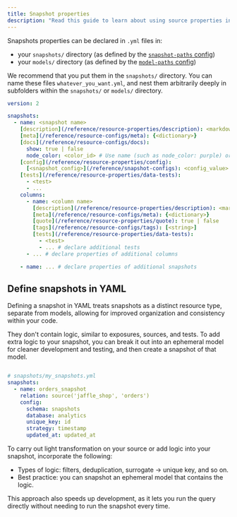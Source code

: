 ```yaml
---
title: Snapshot properties
description: "Read this guide to learn about using source properties in dbt."
---
```


Snapshots properties can be declared in `.yml` files in:
- your `snapshots/` directory (as defined by the [`snapshot-paths` config](/reference/project-configs/snapshot-paths))
- your `models/` directory (as defined by the [`model-paths` config](/reference/project-configs/model-paths))

We recommend that you put them in the `snapshots/` directory. You can name these files `whatever_you_want.yml`, and nest them arbitrarily deeply in subfolders within the `snapshots/` or `models/` directory.

<File name='snapshots/<filename>.yml'>

```yml
version: 2

snapshots:
  - name: <snapshot name>
    [description](/reference/resource-properties/description): <markdown_string>
    [meta](/reference/resource-configs/meta): {<dictionary>}
    [docs](/reference/resource-configs/docs):
      show: true | false
      node_color: <color_id> # Use name (such as node_color: purple) or hex code with quotes (such as node_color: "#cd7f32")
    [config](/reference/resource-properties/config):
      [<snapshot_config>](/reference/snapshot-configs): <config_value>
    [tests](/reference/resource-properties/data-tests):
      - <test>
      - ...
    columns:
      - name: <column name>
        [description](/reference/resource-properties/description): <markdown_string>
        [meta](/reference/resource-configs/meta): {<dictionary>}
        [quote](/reference/resource-properties/quote): true | false
        [tags](/reference/resource-configs/tags): [<string>]
        [tests](/reference/resource-properties/data-tests):
          - <test>
          - ... # declare additional tests
      - ... # declare properties of additional columns

    - name: ... # declare properties of additional snapshots

```
</File>

<VersionBlock firstVersion="1.9">

## Define snapshots in YAML

Defining a snapshot in YAML treats snapshots as a distinct resource type, separate from models, allowing for improved organization and consistency within your code.

They don't contain logic, similar to exposures, sources, and tests. To add extra logic to your snapshot, you can break it out into an ephemeral model for cleaner development and testing, and then create a snapshot of that model.

<File name='snapshots/<filename>.yml'>

```yml

# snapshots/my_snapshots.yml
snapshots:
  - name: orders_snapshot
    relation: source('jaffle_shop', 'orders')
    config:
      schema: snapshots
      database: analytics
      unique_key: id
      strategy: timestamp
      updated_at: updated_at

```

</File>

<Expandable alt_header="Exceptions" >

To carry out light transformation on your source or add logic into your snapshot, incorporate the following:

- Types of logic: filters, deduplication, surrogate → unique key, and so on.
- Best practice: you can snapshot an ephemeral model that contains the logic.

This approach also speeds up development, as it lets you run the query directly without needing to run the snapshot every time.

</Expandable>

</VersionBlock>


